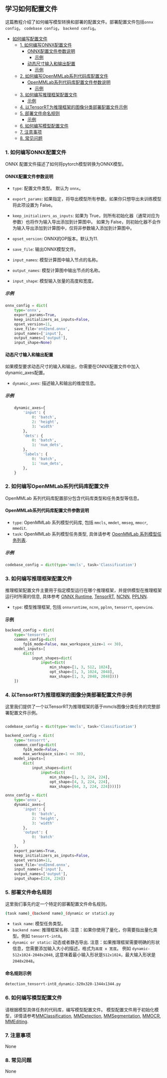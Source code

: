 ## 学习如何配置文件

<!-- This tutorial describes how to write a config for model conversion and deployment. A deployment config includes `onnx config`, `codebase config`, `backend config`. -->
这篇教程介绍了如何编写模型转换和部署的配置文件。部署配置文件包括`onnx config`， `codebase config`， `backend config`。

<!-- TOC -->

- [如何编写配置文件](#如何编写配置文件)
  - [1. 如何编写ONNX配置文件](#如何编写ONNX配置文件)
    - [ONNX配置文件参数说明](#ONNX配置文件参数说明)
      - [示例](#示例)
    - [动态尺寸输入和输出配置](#动态尺寸输入和输出配置)
      - [示例](#示例-1)
  - [2. 如何编写OpenMMLab系列代码库配置文件](#如何编写OpenMMLab系列代码库配置文件)
    - [OpenMMLab系列代码库配置文件参数说明](#OpenMMLab系列代码库配置文件参数说明)
      - [示例](#示例-2)
  - [3. 如何编写推理框架配置文件](#如何编写推理框架配置文件)
    - [示例](#示例-3)
  - [4. 以TensorRT为推理框架的图像分类部署配置文件示例](#以TensorRT为推理框架的图像分类部署配置文件示例)
  - [5. 部署文件命名规则](#部署文件命名规则)
    - [示例](#示例-4)
  - [6. 如何编写模型配置文件](#如何编写模型配置文件)
  - [7. 注意事项](#注意事项)
  - [8. 常见问题](#常见问题)

<!-- TOC -->

### 1. 如何编写ONNX配置文件

ONNX 配置文件描述了如何将pytorch模型转换为ONNX模型。

#### ONNX配置文件参数说明

- `type`: 配置文件类型。 默认为 `onnx`。
- `export_params`: 如果指定，将导出模型所有参数。如果你只想导出未训练模型将此项设置为 False。
- `keep_initializers_as_inputs`: 
如果为 True，则所有初始化器（通常对应为参数）也将作为输入导出添加到计算图中。 如果为 False，则初始化器不会作为输入导出添加到计算图中，仅将非参数输入添加到计算图中。

- `opset_version`: ONNX的OP版本。默认为11.
- `save_file`: 输出ONNX模型文件。
- `input_names`: 模型计算图中输入节点的名称。
- `output_names`: 模型计算图中输出节点的名称。
- `input_shape`: 模型输入张量的高度和宽度。

##### 示例

```python
onnx_config = dict(
    type='onnx',
    export_params=True,
    keep_initializers_as_inputs=False,
    opset_version=11,
    save_file='end2end.onnx',
    input_names=['input'],
    output_names=['output'],
    input_shape=None)
```

#### 动态尺寸输入和输出配置

如果模型要求动态尺寸的输入和输出，你需要在ONNX配置文件中加入dynamic_axes配置。

- `dynamic_axes`: 描述输入和输出的维度信息。

##### 示例

```python
    dynamic_axes={
        'input': {
            0: 'batch',
            2: 'height',
            3: 'width'
        },
        'dets': {
            0: 'batch',
            1: 'num_dets',
        },
        'labels': {
            0: 'batch',
            1: 'num_dets',
        },
    }
```

### 2. 如何编写OpenMMLab系列代码库配置文件

OpenMMLab 系列代码库配置部分包含代码库类型和任务类型等信息。

#### OpenMMLab系列代码库配置文件参数说明

- `type`: OpenMMLab 系列模型代码库, 包括 `mmcls`, `mmdet`, `mmseg`, `mmocr`, `mmedit`.
- `task`: OpenMMLab 系列模型任务类型, 具体请参考 [OpenMMLab 系列模型任务列表](#list-of-tasks-in-all-codebases).

##### 示例

```python
codebase_config = dict(type='mmcls', task='Classification')
```

### 3. 如何编写推理框架配置文件

推理框架配置文件主要用于指定模型运行在哪个推理框架，并提供模型在推理框架运行时所需的信息, 具体参考 [ONNX Runtime](../backends/onnxruntime.md), [TensorRT](../backends/tensorrt.md), [NCNN](../backends/ncnn.md), [PPLNN](../backends/pplnn.md).

- `type`: 模型推理框架, 包括 `onnxruntime`, `ncnn`, `pplnn`, `tensorrt`, `openvino`.

#### 示例

```python
backend_config = dict(
    type='tensorrt',
    common_config=dict(
        fp16_mode=False, max_workspace_size=1 << 30),
    model_inputs=[
        dict(
            input_shapes=dict(
                input=dict(
                    min_shape=[1, 3, 512, 1024],
                    opt_shape=[1, 3, 1024, 2048],
                    max_shape=[1, 3, 2048, 2048])))
    ])
```

### 4. 以TensorRT为推理框架的图像分类部署配置文件示例

这里我们提供了一个以TensorRT为推理框架的基于mmcls图像分类任务的完整部署配置文件示例。

```python

codebase_config = dict(type='mmcls', task='Classification')

backend_config = dict(
    type='tensorrt',
    common_config=dict(
        fp16_mode=False,
        max_workspace_size=1 << 30),
    model_inputs=[
        dict(
            input_shapes=dict(
                input=dict(
                    min_shape=[1, 3, 224, 224],
                    opt_shape=[4, 3, 224, 224],
                    max_shape=[64, 3, 224, 224])))])

onnx_config = dict(
    type='onnx',
    dynamic_axes={
        'input': {
            0: 'batch',
            2: 'height',
            3: 'width'
        },
        'output': {
            0: 'batch'
        }
    },
    export_params=True,
    keep_initializers_as_inputs=False,
    opset_version=11,
    save_file='end2end.onnx',
    input_names=['input'],
    output_names=['output'],
    input_shape=[224, 224])
```

### 5. 部署文件命名规则

这里我们事先约定一个特定的部署配置文件命名规则。


```bash
(task name)_(backend name)_(dynamic or static).py
```

- `task name`: 模型任务类型。
- `backend name`: 推理框架名称. 注意：如果你使用了量化，你需要指出量化类型。例如  `tensorrt-int8`。
- `dynamic or static`: 动态或者静态导出. 注意：如果推理框架需要明确的形状信息，您需要添加输入大小的描述，格式为`高度 x 宽度`。 例如 `dynamic-512x1024-2048x2048`, 这意味着最小输入形状是`512x1024`，最大输入形状是`2048x2048`。

#### 命名规则示例

```bash
detection_tensorrt-int8_dynamic-320x320-1344x1344.py
```

### 6. 如何编写模型配置文件

请根据模型具体任务的代码库，编写模型配置文件。 模型配置文件用于初始化模型，详情请参考[MMClassification](https://github.com/open-mmlab/mmclassification/blob/master/docs/zh_CN/tutorials/config.md), [MMDetection](https://github.com/open-mmlab/mmdetection/blob/master/docs/zh_cn/tutorials/config.md), [MMSegmentation](https://github.com/open-mmlab/mmsegmentation/blob/master/docs/zh_cn/tutorials/config.md), [MMOCR](https://github.com/open-mmlab/mmocr/blob/main/docs/en/tutorials/config.md), [MMEditing](https://github.com/open-mmlab/mmediting/blob/master/docs/zh_cn/config.md).

### 7. 注意事项

None

### 8. 常见问题

None

